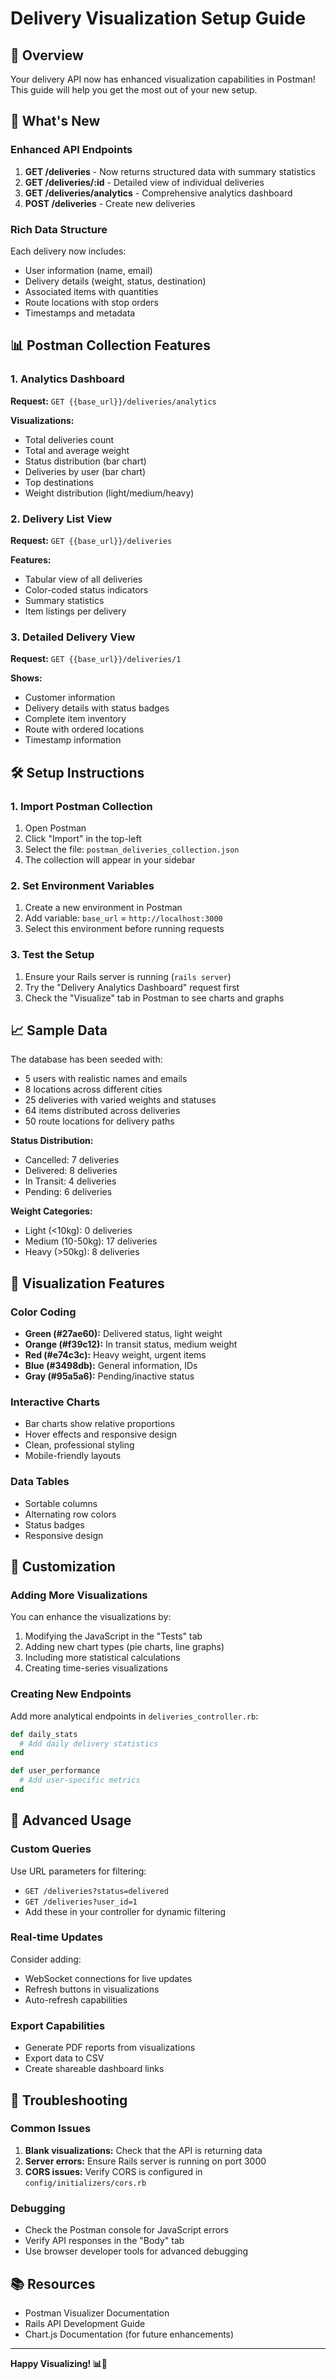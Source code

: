 # Delivery Visualization Setup Guide

## 🎯 Overview
Your delivery API now has enhanced visualization capabilities in Postman! This guide will help you get the most out of your new setup.

## 🚀 What's New

### Enhanced API Endpoints
1. **GET /deliveries** - Now returns structured data with summary statistics
2. **GET /deliveries/:id** - Detailed view of individual deliveries
3. **GET /deliveries/analytics** - Comprehensive analytics dashboard
4. **POST /deliveries** - Create new deliveries

### Rich Data Structure
Each delivery now includes:
- User information (name, email)
- Delivery details (weight, status, destination)
- Associated items with quantities
- Route locations with stop orders
- Timestamps and metadata

## 📊 Postman Collection Features

### 1. Analytics Dashboard
**Request:** `GET {{base_url}}/deliveries/analytics`

**Visualizations:**
- Total deliveries count
- Total and average weight
- Status distribution (bar chart)
- Deliveries by user (bar chart)
- Top destinations
- Weight distribution (light/medium/heavy)

### 2. Delivery List View
**Request:** `GET {{base_url}}/deliveries`

**Features:**
- Tabular view of all deliveries
- Color-coded status indicators
- Summary statistics
- Item listings per delivery

### 3. Detailed Delivery View
**Request:** `GET {{base_url}}/deliveries/1`

**Shows:**
- Customer information
- Delivery details with status badges
- Complete item inventory
- Route with ordered locations
- Timestamp information

## 🛠️ Setup Instructions

### 1. Import Postman Collection
1. Open Postman
2. Click "Import" in the top-left
3. Select the file: `postman_deliveries_collection.json`
4. The collection will appear in your sidebar

### 2. Set Environment Variables
1. Create a new environment in Postman
2. Add variable: `base_url` = `http://localhost:3000`
3. Select this environment before running requests

### 3. Test the Setup
1. Ensure your Rails server is running (`rails server`)
2. Try the "Delivery Analytics Dashboard" request first
3. Check the "Visualize" tab in Postman to see charts and graphs

## 📈 Sample Data
The database has been seeded with:
- 5 users with realistic names and emails
- 8 locations across different cities
- 25 deliveries with varied weights and statuses
- 64 items distributed across deliveries
- 50 route locations for delivery paths

**Status Distribution:**
- Cancelled: 7 deliveries
- Delivered: 8 deliveries
- In Transit: 4 deliveries
- Pending: 6 deliveries

**Weight Categories:**
- Light (<10kg): 0 deliveries
- Medium (10-50kg): 17 deliveries
- Heavy (>50kg): 8 deliveries

## 🎨 Visualization Features

### Color Coding
- **Green (#27ae60):** Delivered status, light weight
- **Orange (#f39c12):** In transit status, medium weight
- **Red (#e74c3c):** Heavy weight, urgent items
- **Blue (#3498db):** General information, IDs
- **Gray (#95a5a6):** Pending/inactive status

### Interactive Charts
- Bar charts show relative proportions
- Hover effects and responsive design
- Clean, professional styling
- Mobile-friendly layouts

### Data Tables
- Sortable columns
- Alternating row colors
- Status badges
- Responsive design

## 🔧 Customization

### Adding More Visualizations
You can enhance the visualizations by:
1. Modifying the JavaScript in the "Tests" tab
2. Adding new chart types (pie charts, line graphs)
3. Including more statistical calculations
4. Creating time-series visualizations

### Creating New Endpoints
Add more analytical endpoints in `deliveries_controller.rb`:
```ruby
def daily_stats
  # Add daily delivery statistics
end

def user_performance
  # Add user-specific metrics
end
```

## 🚀 Advanced Usage

### Custom Queries
Use URL parameters for filtering:
- `GET /deliveries?status=delivered`
- `GET /deliveries?user_id=1`
- Add these in your controller for dynamic filtering

### Real-time Updates
Consider adding:
- WebSocket connections for live updates
- Refresh buttons in visualizations
- Auto-refresh capabilities

### Export Capabilities
- Generate PDF reports from visualizations
- Export data to CSV
- Create shareable dashboard links

## 🐛 Troubleshooting

### Common Issues
1. **Blank visualizations:** Check that the API is returning data
2. **Server errors:** Ensure Rails server is running on port 3000
3. **CORS issues:** Verify CORS is configured in `config/initializers/cors.rb`

### Debugging
- Check the Postman console for JavaScript errors
- Verify API responses in the "Body" tab
- Use browser developer tools for advanced debugging

## 📚 Resources
- Postman Visualizer Documentation
- Rails API Development Guide
- Chart.js Documentation (for future enhancements)

---

**Happy Visualizing! 📊🚚**
